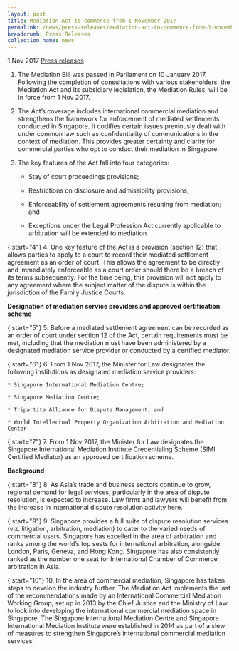 ```yaml
---
layout: post
title: Mediation Act to commence from 1 November 2017
permalink: /news/press-releases/mediation-act-to-commence-from-1-november-2017
breadcrumb: Press Releases
collection_name: news
---
```


1 Nov 2017 [Press releases](/news/press-releases)
1. The Mediation Bill was passed in Parliament on 10 January 2017. Following the completion of consultations with various stakeholders, the Mediation Act and its subsidiary legislation, the Mediation Rules, will be in force from 1 Nov 2017.

 

2. The Act’s coverage includes international commercial mediation and strengthens the framework for enforcement of mediated settlements conducted in Singapore. It codifies certain issues previously dealt with under common law such as confidentiality of communications in the context of mediation. This provides greater certainty and clarity for commercial parties who opt to conduct their mediation in Singapore.

3. The key features of the Act fall into four categories:

    * Stay of court proceedings provisions;

    * Restrictions on disclosure and admissibility provisions;

    * Enforceability of settlement agreements resulting from mediation; and

    * Exceptions under the Legal Profession Act currently applicable to arbitration will be extended to mediation

{:start="4"}
4. One key feature of the Act is a provision (section 12) that allows parties to apply to a court to record their mediated settlement agreement as an order of court. This allows the agreement to be directly and immediately enforceable as a court order should there be a breach of its terms subsequently. For the time being, this provision will not apply to any agreement where the subject matter of the dispute is within the jurisdiction of the Family Justice Courts.

**Designation of mediation service providers and approved certification scheme**

{:start="5"}
5. Before a mediated settlement agreement can be recorded as an order of court under section 12 of the Act, certain requirements must be met, including that the mediation must have been administered by a designated mediation service provider or conducted by a certified mediator.

{:start="6"}
6. From 1 Nov 2017, the Minister for Law designates the following institutions as designated mediation service providers:

    * Singapore International Mediation Centre;

    * Singapore Mediation Centre;

    * Tripartite Alliance for Dispute Management; and

    * World Intellectual Property Organization Arbitration and Mediation Center

{:start="7"}
7. From 1 Nov 2017, the Minister for Law designates the Singapore International Mediation Institute Credentialing Scheme (SIMI Certified Mediator) as an approved certification scheme.

**Background**

{:start="8"}
8. As Asia’s trade and business sectors continue to grow, regional demand for legal services, particularly in the area of dispute resolution, is expected to increase. Law firms and lawyers will benefit from the increase in international dispute resolution activity here.

{:start="9"}
9. Singapore provides a full suite of dispute resolution services (viz. litigation, arbitration, mediation) to cater to the varied needs of commercial users. Singapore has excelled in the area of arbitration and ranks among the world’s top seats for international arbitration, alongside London, Paris, Geneva, and Hong Kong. Singapore has also consistently ranked as the number one seat for International Chamber of Commerce arbitration in Asia.

{:start="10"}
10. In the area of commercial mediation, Singapore has taken steps to develop the industry further. The Mediation Act implements the last of the recommendations made by an International Commercial Mediation Working Group, set up in 2013 by the Chief Justice and the Ministry of Law to look into developing the international commercial mediation space in Singapore. The Singapore International Mediation Centre and Singapore International Mediation Institute were established in 2014 as part of a slew of measures to strengthen Singapore’s international commercial mediation services.


